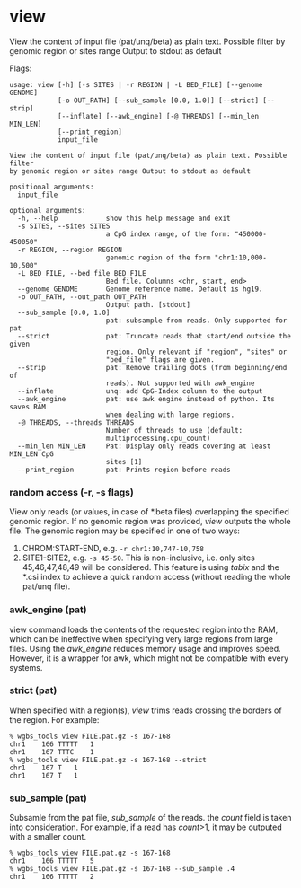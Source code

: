# view

View the content of input file (pat/unq/beta) as plain text.
Possible filter by genomic region or sites range
Output to stdout as default


Flags:
```
usage: view [-h] [-s SITES | -r REGION | -L BED_FILE] [--genome GENOME]
            [-o OUT_PATH] [--sub_sample [0.0, 1.0]] [--strict] [--strip]
            [--inflate] [--awk_engine] [-@ THREADS] [--min_len MIN_LEN]
            [--print_region]
            input_file

View the content of input file (pat/unq/beta) as plain text. Possible filter
by genomic region or sites range Output to stdout as default

positional arguments:
  input_file

optional arguments:
  -h, --help            show this help message and exit
  -s SITES, --sites SITES
                        a CpG index range, of the form: "450000-450050"
  -r REGION, --region REGION
                        genomic region of the form "chr1:10,000-10,500"
  -L BED_FILE, --bed_file BED_FILE
                        Bed file. Columns <chr, start, end>
  --genome GENOME       Genome reference name. Default is hg19.
  -o OUT_PATH, --out_path OUT_PATH
                        Output path. [stdout]
  --sub_sample [0.0, 1.0]
                        pat: subsample from reads. Only supported for pat
  --strict              pat: Truncate reads that start/end outside the given
                        region. Only relevant if "region", "sites" or
                        "bed_file" flags are given.
  --strip               pat: Remove trailing dots (from beginning/end of
                        reads). Not supported with awk_engine
  --inflate             unq: add CpG-Index column to the output
  --awk_engine          pat: use awk engine instead of python. Its saves RAM
                        when dealing with large regions.
  -@ THREADS, --threads THREADS
                        Number of threads to use (default:
                        multiprocessing.cpu_count)
  --min_len MIN_LEN     Pat: Display only reads covering at least MIN_LEN CpG
                        sites [1]
  --print_region        pat: Prints region before reads
```

### random access (-r, -s flags)
View only reads (or values, in case of \*.beta files) overlapping the specified genomic region.
If no genomic region was provided, *view* outputs the whole file.
The genomic region may be specified in one of two ways:
1. CHROM:START-END, e.g. `-r chr1:10,747-10,758`
2. SITE1-SITE2, e.g. `-s 45-50`. This is non-inclusive, i.e. only sites 45,46,47,48,49 will be considered.
This feature is using *tabix* and the \*.csi index to achieve a quick random access (without reading the whole pat/unq file).


### awk_engine (pat)
view command loads the contents of the requested region into the RAM, which can be ineffective when specifying very large regions from large files. Using the *awk_engine* reduces memory usage and improves speed. However, it is a wrapper for awk, which might not be compatible with every systems.

### strict (pat)
When specified with a region(s), *view* trims reads crossing the borders of the region. For example:
```
% wgbs_tools view FILE.pat.gz -s 167-168
chr1	166	TTTTT	1
chr1	167	TTTC	1
% wgbs_tools view FILE.pat.gz -s 167-168 --strict
chr1	167	T	1
chr1	167	T	1
```

### sub_sample (pat)
Subsamle from the pat file, *sub_sample* of the reads. the *count* field is taken into consideration.
For example, if a read has  *count*>1, it may be outputed with a smaller count.
```
% wgbs_tools view FILE.pat.gz -s 167-168
chr1	166	TTTTT	5
% wgbs_tools view FILE.pat.gz -s 167-168 --sub_sample .4
chr1	166	TTTTT	2
```
